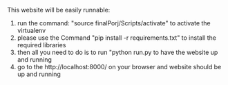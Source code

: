 This website will be easily runnable:

1. run the command: "source finalPorj/Scripts/activate" to activate the virtualenv
2. please use the Command "pip install -r requirements.txt" to install the required libraries
3. then all you need to do is to run "python run.py to have the website up and running
4. go to the http://localhost:8000/ on your browser and website should be up and running
